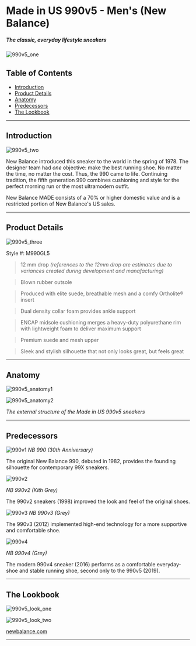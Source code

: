 # Made in US 990v5 - Men's (New Balance)
##### *The classic, everyday lifestyle sneakers*

![990v5_one](https://nb.scene7.com/is/image/NB/m990gl5_nb_02_i_b18d5b026e4d44da9d20?$dw_detail_main_lg$&bgc=f1f1f1&layer=1&bgcolor=f1f1f1&blendMode=mult&scale=10&wid=1600&hei=1600)

## Table of Contents

- [Introduction](#introduction)
- [Product Details](#product-details)
- [Anatomy](#anatomy)
- [Predecessors](#predecessors)
- [The Lookbook](#the-lookbook)

---

## Introduction

![990v5_two](https://nb.scene7.com/is/image/NB/m990gl5_nb_03_i_53ec0edb36a941f18bfb?$dw_detail_main_lg$&bgc=f1f1f1&layer=1&bgcolor=f1f1f1&blendMode=mult&scale=10&wid=1600&hei=1600)

New Balance introduced this sneaker to the world in the spring of 1978. The designer team had *one* objective: make the best running shoe. No matter the time, no matter the cost. Thus, the 990 came to life. Continuing tradition, the fifth generation 990 combines cushioning and style for the perfect morning run or the most ultramodern outfit. 

New Balance MADE consists of a 70% or higher domestic value and is a restricted portion of New Balance's US sales.

---

## Product Details

![990v5_three](https://nb.scene7.com/is/image/NB/m990gl5_nb_07_i?$dw_detail_main_lg$&bgc=f1f1f1&layer=1&bgcolor=f1f1f1&blendMode=mult&scale=10&wid=1600&hei=1600)

Style #: M990GL5

> 12 mm drop *(references to the 12mm drop are estimates due to variances created during development and manafacturing)*

> Blown rubber outsole

> Produced with elite suede, breathable mesh and a comfy Ortholite® insert

> Dual density collar foam provides ankle support

> ENCAP midsole cushioning merges a heavy-duty polyurethane rim with lightweight foam to deliver maximum support

> Premium suede and mesh upper

> Sleek and stylish silhouette that not only looks great, but feels great

---

## Anatomy

![990v5_anatomy1](https://github.com/julioGN/hw/blob/main/anatomyOne.png?raw=true)

![990v5_anatomy2](https://github.com/julioGN/hw/blob/main/anatomy2.png?raw=true)

*The external structure of the Made in US 990v5 sneakers*

---

## Predecessors

![990v1](https://i.ebayimg.com/images/g/hOoAAOSwVy5ffl0~/s-l1600.jpg) 
*NB 990 (30th Anniversary)*

The original New Balance 990, debuted in 1982, provides the founding silhouette for contemporary 99X sneakers. 

![990v2](https://snkryard.com/products/images/sx/new-balance-990-v2-kith-grey.jpg) 

*NB 990v2 (Kith Grey)*

The 990v2 sneakers (1998) improved the look and feel of the original shoes. 

![990v3](https://process.fs.grailed.com/AJdAgnqCST4iPtnUxiGtTz/cache=expiry:max/rotate=deg:exif/resize=width:1200/output=quality:70/compress/JNwsDecgRz6jKnCyfbHU) 
*NB 990v3 (Grey)*

The 990v3 (2012) implemented high-end technology for a more supportive and comfortable shoe. 

![990v4](https://images.garmentory.com/images/2817947/large/New-Balance-990v4---Grey-20190710202014.jpg?1562790019) 

*NB 990v4 (Grey)*

The modern 990v4 sneaker (2016) performs as a comfortable everyday-shoe and stable running shoe, second only to the 990v5 (2019). 


---

## The Lookbook

![990v5_look_one](https://www.newbalance.com/dw/image/v2/AAGI_PRD/on/demandware.static/-/Library-Sites-NBUS-NBCA/default/dwa79a24e1/images/page-designer/2020/july/11066_Component_E_image_1.jpg?sw=683&sfrm=jpg)

![990v5_look_two](https://www.newbalance.com/dw/image/v2/AAGI_PRD/on/demandware.static/-/Library-Sites-NBUS-NBCA/default/dw76107994/images/page-designer/2020/july/11066_Component_E_image_2.jpg?sw=683&sfrm=jpg)

[newbalance.com](https://www.newbalance.com/pd/made-in-us-990v5/M990V5-26577-M.html)

---

